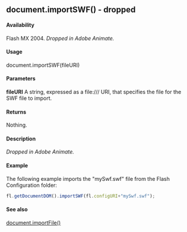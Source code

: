 ## document.importSWF() - dropped

#### Availability

Flash MX 2004. *Dropped in Adobe Animate.*

#### Usage

document.importSWF(fileURI)

#### Parameters

**fileURI** A string, expressed as a file:/// URI, that specifies the file for the SWF file to import.

#### Returns

Nothing.

#### Description

*Dropped in Adobe Animate.*

#### Example


The following example imports the "mySwf.swf" file from the Flash Configuration folder:
```javascript
fl.getDocumentDOM().importSWF(fl.configURI+"mySwf.swf");

```
#### See also

[document.importFile()](../Document_object/docume93.md)

